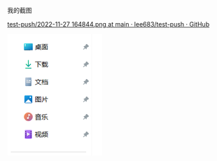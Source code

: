 我的截图

[test-push/2022-11-27 164844.png at main · lee683/test-push · GitHub](https://github.com/lee683/test-push/blob/main/images/2022-11-27%20164844.png)

![1](https://github.com/lee683/test-push/blob/main/images/2022-11-27%20164844.png)
